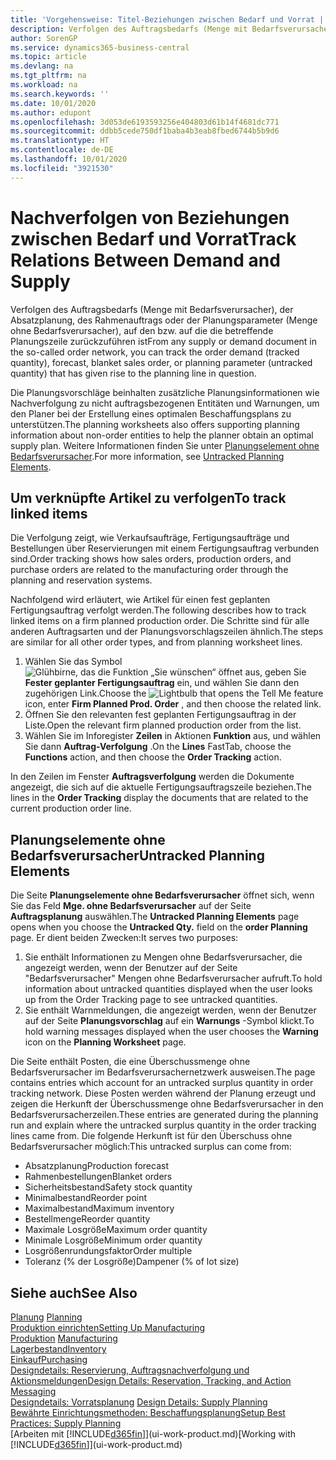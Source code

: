 ```yaml
---
title: 'Vorgehensweise: Titel-Beziehungen zwischen Bedarf und Vorrat | Microsoft Docs'
description: Verfolgen des Auftragsbedarfs (Menge mit Bedarfsverursacher), der Absatzplanung, des Rahmenauftrags oder der Planungsparameter (Menge ohne Bedarfsverursacher), auf den bzw. auf die die betreffende Planungszeile zurückzuführen ist
author: SorenGP
ms.service: dynamics365-business-central
ms.topic: article
ms.devlang: na
ms.tgt_pltfrm: na
ms.workload: na
ms.search.keywords: ''
ms.date: 10/01/2020
ms.author: edupont
ms.openlocfilehash: 3d053de6193593256e404803d61b14f4681dc771
ms.sourcegitcommit: ddbb5cede750df1baba4b3eab8fbed6744b5b9d6
ms.translationtype: HT
ms.contentlocale: de-DE
ms.lasthandoff: 10/01/2020
ms.locfileid: "3921530"
---
```

# <a name="track-relations-between-demand-and-supply"></a><span data-ttu-id="0bdee-103">Nachverfolgen von Beziehungen zwischen Bedarf und Vorrat</span><span class="sxs-lookup"><span data-stu-id="0bdee-103">Track Relations Between Demand and Supply</span></span>
<span data-ttu-id="0bdee-104">Verfolgen des Auftragsbedarfs (Menge mit Bedarfsverursacher), der Absatzplanung, des Rahmenauftrags oder der Planungsparameter (Menge ohne Bedarfsverursacher), auf den bzw. auf die die betreffende Planungszeile zurückzuführen ist</span><span class="sxs-lookup"><span data-stu-id="0bdee-104">From any supply or demand document in the so-called order network, you can track the order demand (tracked quantity), forecast, blanket sales order, or planning parameter (untracked quantity) that has given rise to the planning line in question.</span></span>

<span data-ttu-id="0bdee-105">Die Planungsvorschläge beinhalten zusätzliche Planungsinformationen wie Nachverfolgung zu nicht auftragsbezogenen Entitäten und Warnungen, um den Planer bei der Erstellung eines optimalen Beschaffungsplans zu unterstützen.</span><span class="sxs-lookup"><span data-stu-id="0bdee-105">The planning worksheets also offers supporting planning information about non-order entities to help the planner obtain an optimal supply plan.</span></span> <span data-ttu-id="0bdee-106">Weitere Informationen finden Sie unter [Planungselement ohne Bedarfsverursacher](production-how-track-demand-supply.md#untracked-planning-elements).</span><span class="sxs-lookup"><span data-stu-id="0bdee-106">For more information, see [Untracked Planning Elements](production-how-track-demand-supply.md#untracked-planning-elements).</span></span>

## <a name="to-track-linked-items"></a><span data-ttu-id="0bdee-107">Um verknüpfte Artikel zu verfolgen</span><span class="sxs-lookup"><span data-stu-id="0bdee-107">To track linked items</span></span>
<span data-ttu-id="0bdee-108">Die Verfolgung zeigt, wie Verkaufsaufträge, Fertigungsaufträge und Bestellungen über Reservierungen mit einem Fertigungsauftrag verbunden sind.</span><span class="sxs-lookup"><span data-stu-id="0bdee-108">Order tracking shows how sales orders, production orders, and purchase orders are related to the manufacturing order through the planning and reservation systems.</span></span>

<span data-ttu-id="0bdee-109">Nachfolgend wird erläutert, wie Artikel für einen fest geplanten Fertigungsauftrag verfolgt werden.</span><span class="sxs-lookup"><span data-stu-id="0bdee-109">The following describes how to track linked items on a firm planned production order.</span></span> <span data-ttu-id="0bdee-110">Die Schritte sind für alle anderen Auftragsarten und der Planungsvorschlagszeilen ähnlich.</span><span class="sxs-lookup"><span data-stu-id="0bdee-110">The steps are similar for all other order types, and from planning worksheet lines.</span></span>

1. <span data-ttu-id="0bdee-111">Wählen Sie das Symbol ![Glühbirne, das die Funktion „Sie wünschen“ öffnet](media/ui-search/search_small.png "Was möchten Sie tun?") aus, geben Sie **Fester geplanter Fertigungsauftrag** ein, und wählen Sie dann den zugehörigen Link.</span><span class="sxs-lookup"><span data-stu-id="0bdee-111">Choose the ![Lightbulb that opens the Tell Me feature](media/ui-search/search_small.png "Tell me what you want to do") icon, enter **Firm Planned Prod. Order** , and then choose the related link.</span></span>
2. <span data-ttu-id="0bdee-112">Öffnen Sie den relevanten fest geplanten Fertigungsauftrag in der Liste.</span><span class="sxs-lookup"><span data-stu-id="0bdee-112">Open the relevant firm planned production order from the list.</span></span>
3. <span data-ttu-id="0bdee-113">Wählen Sie im Inforegister **Zeilen** in Aktionen **Funktion** aus, und wählen Sie dann **Auftrag-Verfolgung** .</span><span class="sxs-lookup"><span data-stu-id="0bdee-113">On the **Lines** FastTab, choose the **Functions** action, and then choose the **Order Tracking** action.</span></span>

<span data-ttu-id="0bdee-114">In den Zeilen im Fenster **Auftragsverfolgung** werden die Dokumente angezeigt, die sich auf die aktuelle Fertigungsauftragszeile beziehen.</span><span class="sxs-lookup"><span data-stu-id="0bdee-114">The lines in the **Order Tracking** display the documents that are related to the current production order line.</span></span>

## <a name="untracked-planning-elements"></a><span data-ttu-id="0bdee-115">Planungselemente ohne Bedarfsverursacher</span><span class="sxs-lookup"><span data-stu-id="0bdee-115">Untracked Planning Elements</span></span>
<span data-ttu-id="0bdee-116">Die Seite **Planungselemente ohne Bedarfsverursacher** öffnet sich, wenn Sie das Feld **Mge. ohne Bedarfsverursacher** auf der Seite **Auftragsplanung** auswählen.</span><span class="sxs-lookup"><span data-stu-id="0bdee-116">The **Untracked Planning Elements** page opens when you choose the **Untracked Qty.** field on the **order Planning** page.</span></span> <span data-ttu-id="0bdee-117">Er dient beiden Zwecken:</span><span class="sxs-lookup"><span data-stu-id="0bdee-117">It serves two purposes:</span></span>

1. <span data-ttu-id="0bdee-118">Sie enthält Informationen zu Mengen ohne Bedarfsverursacher, die angezeigt werden, wenn der Benutzer auf der Seite "Bedarfsverursacher" Mengen ohne Bedarfsverursacher aufruft.</span><span class="sxs-lookup"><span data-stu-id="0bdee-118">To hold information about untracked quantities displayed when the user looks up from the Order Tracking page to see untracked quantities.</span></span>
2. <span data-ttu-id="0bdee-119">Sie enthält Warnmeldungen, die angezeigt werden, wenn der Benutzer auf der Seite **Planungsvorschlag** auf ein **Warnungs** -Symbol klickt.</span><span class="sxs-lookup"><span data-stu-id="0bdee-119">To hold warning messages displayed when the user chooses the **Warning** icon on the **Planning Worksheet** page.</span></span>

<span data-ttu-id="0bdee-120">Die Seite enthält Posten, die eine Überschussmenge ohne Bedarfsverursacher im Bedarfsverursachernetzwerk ausweisen.</span><span class="sxs-lookup"><span data-stu-id="0bdee-120">The page contains entries which account for an untracked surplus quantity in order tracking network.</span></span> <span data-ttu-id="0bdee-121">Diese Posten werden während der Planung erzeugt und zeigen die Herkunft der Überschussmenge ohne Bedarfsverursacher in den Bedarfsverursacherzeilen.</span><span class="sxs-lookup"><span data-stu-id="0bdee-121">These entries are generated during the planning run and explain where the untracked surplus quantity in the order tracking lines came from.</span></span> <span data-ttu-id="0bdee-122">Die folgende Herkunft ist für den Überschuss ohne Bedarfsverursacher möglich:</span><span class="sxs-lookup"><span data-stu-id="0bdee-122">This untracked surplus can come from:</span></span>

- <span data-ttu-id="0bdee-123">Absatzplanung</span><span class="sxs-lookup"><span data-stu-id="0bdee-123">Production forecast</span></span>
- <span data-ttu-id="0bdee-124">Rahmenbestellungen</span><span class="sxs-lookup"><span data-stu-id="0bdee-124">Blanket orders</span></span>
- <span data-ttu-id="0bdee-125">Sicherheitsbestand</span><span class="sxs-lookup"><span data-stu-id="0bdee-125">Safety stock quantity</span></span>
- <span data-ttu-id="0bdee-126">Minimalbestand</span><span class="sxs-lookup"><span data-stu-id="0bdee-126">Reorder point</span></span>
- <span data-ttu-id="0bdee-127">Maximalbestand</span><span class="sxs-lookup"><span data-stu-id="0bdee-127">Maximum inventory</span></span>
- <span data-ttu-id="0bdee-128">Bestellmenge</span><span class="sxs-lookup"><span data-stu-id="0bdee-128">Reorder quantity</span></span>
- <span data-ttu-id="0bdee-129">Maximale Losgröße</span><span class="sxs-lookup"><span data-stu-id="0bdee-129">Maximum order quantity</span></span>
- <span data-ttu-id="0bdee-130">Minimale Losgröße</span><span class="sxs-lookup"><span data-stu-id="0bdee-130">Minimum order quantity</span></span>
- <span data-ttu-id="0bdee-131">Losgrößenrundungsfaktor</span><span class="sxs-lookup"><span data-stu-id="0bdee-131">Order multiple</span></span>
- <span data-ttu-id="0bdee-132">Toleranz (% der Losgröße)</span><span class="sxs-lookup"><span data-stu-id="0bdee-132">Dampener (% of lot size)</span></span>

## <a name="see-also"></a><span data-ttu-id="0bdee-133">Siehe auch</span><span class="sxs-lookup"><span data-stu-id="0bdee-133">See Also</span></span>  
<span data-ttu-id="0bdee-134">[Planung](production-planning.md) </span><span class="sxs-lookup"><span data-stu-id="0bdee-134">[Planning](production-planning.md) </span></span>  
[<span data-ttu-id="0bdee-135">Produktion einrichten</span><span class="sxs-lookup"><span data-stu-id="0bdee-135">Setting Up Manufacturing</span></span>](production-configure-production-processes.md)  
<span data-ttu-id="0bdee-136">[Produktion](production-manage-manufacturing.md)  </span><span class="sxs-lookup"><span data-stu-id="0bdee-136">[Manufacturing](production-manage-manufacturing.md)  </span></span>  
[<span data-ttu-id="0bdee-137">Lagerbestand</span><span class="sxs-lookup"><span data-stu-id="0bdee-137">Inventory</span></span>](inventory-manage-inventory.md)  
[<span data-ttu-id="0bdee-138">Einkauf</span><span class="sxs-lookup"><span data-stu-id="0bdee-138">Purchasing</span></span>](purchasing-manage-purchasing.md)  
[<span data-ttu-id="0bdee-139">Designdetails: Reservierung, Auftragsnachverfolgung und Aktionsmeldungen</span><span class="sxs-lookup"><span data-stu-id="0bdee-139">Design Details: Reservation, Tracking, and Action Messaging</span></span>](design-details-reservation-order-tracking-and-action-messaging.md)  
<span data-ttu-id="0bdee-140">[Designdetails: Vorratsplanung](design-details-supply-planning.md) </span><span class="sxs-lookup"><span data-stu-id="0bdee-140">[Design Details: Supply Planning](design-details-supply-planning.md) </span></span>  
[<span data-ttu-id="0bdee-141">Bewährte Einrichtungsmethoden: Beschaffungsplanung</span><span class="sxs-lookup"><span data-stu-id="0bdee-141">Setup Best Practices: Supply Planning</span></span>](setup-best-practices-supply-planning.md)  
<span data-ttu-id="0bdee-142">[Arbeiten mit [!INCLUDE[d365fin](includes/d365fin_md.md)]](ui-work-product.md)</span><span class="sxs-lookup"><span data-stu-id="0bdee-142">[Working with [!INCLUDE[d365fin](includes/d365fin_md.md)]](ui-work-product.md)</span></span>
